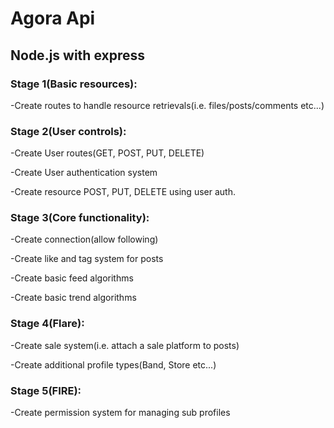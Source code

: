 # Agora Api
## Node.js with express

### Stage 1(Basic resources):
-Create routes to handle resource retrievals(i.e. files/posts/comments etc...)

### Stage 2(User controls):
-Create User routes(GET, POST, PUT, DELETE)

-Create User authentication system

-Create resource POST, PUT, DELETE using user auth.

### Stage 3(Core functionality):
-Create connection(allow following)

-Create like and tag system for posts

-Create basic feed algorithms

-Create basic trend algorithms

### Stage 4(Flare):
-Create sale system(i.e. attach a sale platform to posts)

-Create additional profile types(Band, Store etc...)


### Stage 5(FIRE):
-Create permission system for managing sub profiles

